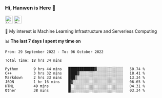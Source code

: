 ### Hi, Hanwen is Here 👋
<p>
	<a href="https://www.linkedin.com/in/liu-hanwen/"><img src="https://img.shields.io/badge/@hanwen-0A66C2?style=flat&logo=LinkedIn&logoColor=white" alt="Linkedin"  height="25px"/></a> 
	<a href="https://scholar.google.com/citations?user=HDF0su0AAAAJ"><img src="https://img.shields.io/badge/scholar-4385FE.svg?&style=plastic&logo=google-scholar&logoColor=white" alt="Google Scholar" height="25px"> </a>
</p>
🌱 My interest is Machine Learning Infrastructure and Serverless Computing

📊 **The last 7 days I spent my time on** 
<!--START_SECTION:waka-->

```text
From: 29 September 2022 - To: 06 October 2022

Total Time: 18 hrs 34 mins

Python       9 hrs 44 mins   ████████████▓░░░░░░░░░░░░   50.74 %
C++          3 hrs 32 mins   ████▓░░░░░░░░░░░░░░░░░░░░   18.41 %
Markdown     2 hrs 33 mins   ███▒░░░░░░░░░░░░░░░░░░░░░   13.34 %
JSON         1 hr 16 mins    █▓░░░░░░░░░░░░░░░░░░░░░░░   06.65 %
HTML         49 mins         █░░░░░░░░░░░░░░░░░░░░░░░░   04.31 %
Other        38 mins         █░░░░░░░░░░░░░░░░░░░░░░░░   03.34 %
```

<!--END_SECTION:waka-->


<!--
**david990917/david990917** is a ✨ _special_ ✨ repository because its `README.md` (this file) appears on your GitHub profile.

Here are some ideas to get you started:

- 🔭 I’m currently working on ...
- 🌱 I’m currently learning ...
- 👯 I’m looking to collaborate on ...
- 🤔 I’m looking for help with ...
- 💬 Ask me about ...
- 📫 How to reach me: ...
- 😄 Pronouns: ...
- ⚡ Fun fact: ...
-->
